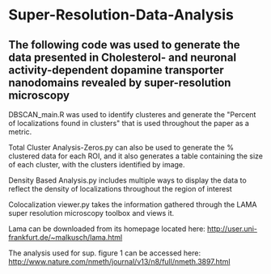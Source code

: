 # Super-Resolution-Data-Analysis
## The following code was used to generate the data presented in Cholesterol- and neuronal activity-dependent dopamine transporter nanodomains revealed by super-resolution microscopy

DBSCAN_main.R was used to identify clusteres and generate the "Percent of localizations found in clusters" that is used throughout the paper as a metric.

Total Cluster Analysis-Zeros.py can also be used to generate the % clustered data for each ROI, and it also generates a table containing the size of each cluster, with the clusters identified by image.

Density Based Analysis.py includes multiple ways to display the data to reflect the density of localizations throughout the region of interest

Colocalization viewer.py takes the information gathered through the LAMA super resolution microscopy toolbox and views it.

Lama can be downloaded from its homepage located here: http://user.uni-frankfurt.de/~malkusch/lama.html

The analysis used for sup. figure 1 can be accessed here: http://www.nature.com/nmeth/journal/v13/n8/full/nmeth.3897.html
